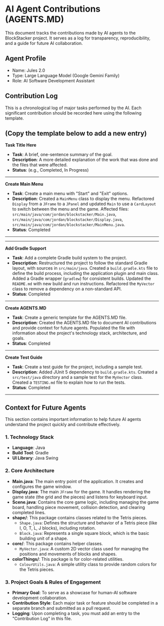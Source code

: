 # AI Agent Contributions (AGENTS.MD)

This document tracks the contributions made by AI agents to the BlockStacker project. It serves as a log for transparency, reproducibility, and a guide for future AI collaboration.

## Agent Profile
 * Name: Jules 2.0
 * Type: Large Language Model (Google Gemini Family)
 * Role: AI Software Development Assistant

## Contribution Log
This is a chronological log of major tasks performed by the AI. Each significant contribution should be recorded here using the following template.

(Copy the template below to add a new entry)
---
**Task Title Here**
 * **Task**: A brief, one-sentence summary of the goal.
 * **Description**: A more detailed explanation of the work that was done and the files that were affected.
 * **Status**: (e.g., Completed, In Progress)
---
**Create Main Menu**
 * **Task**: Create a main menu with "Start" and "Exit" options.
 * **Description**: Created a `MainMenu` class to display the menu. Refactored `Display` from a `JFrame` to a `JPanel` and updated `Main` to use a `CardLayout` to switch between the menu and the game. Affected files: `src/main/java/com/jordan/blockstacker/Main.java`, `src/main/java/com/jordan/blockstacker/Display.java`, `src/main/java/com/jordan/blockstacker/MainMenu.java`.
 * **Status**: Completed
---

---
**Add Gradle Support**
 * **Task**: Add a complete Gradle build system to the project.
 * **Description**: Restructured the project to follow the standard Gradle layout, with sources in `src/main/java`. Created a `build.gradle.kts` file to define the build process, including the application plugin and main class. Added a Gradle wrapper (`gradlew`) for consistent builds. Updated the `README.md` with new build and run instructions. Refactored the `MyVector` class to remove a dependency on a non-standard API.
 * **Status**: Completed
---
**Create AGENTS.MD**
 * **Task**: Create a generic template for the AGENTS.MD file.
 * **Description**: Created the AGENTS.MD file to document AI contributions and provide context for future agents. Populated the file with information about the project's technology stack, architecture, and goals.
 * **Status**: Completed
---
**Create Test Guide**
 * **Task**: Create a test guide for the project, including a sample test.
 * **Description**: Added JUnit 5 dependency to `build.gradle.kts`. Created a `src/test/java` directory and a sample test for the `MyVector` class. Created a `TESTING.md` file to explain how to run the tests.
 * **Status**: Completed
---

## Context for Future Agents
This section contains important information to help future AI agents understand the project quickly and contribute effectively.

### 1. Technology Stack
 * **Language**: Java
 * **Build Tool**: Gradle
 * **UI Library**: Java Swing

### 2. Core Architecture
 * **Main.java**: The main entry point of the application. It creates and configures the game window.
 * **Display.java**: The main `JFrame` for the game. It handles rendering the game state (the grid and the pieces) and listens for keyboard input.
 * **Scene.java**: Contains the core game logic, including managing the game board, handling piece movement, collision detection, and clearing completed lines.
 * **shape/**: This package contains classes related to the Tetris pieces.
    *   `Shape.java`: Defines the structure and behavior of a Tetris piece (like I, O, T, L, J blocks), including rotation.
    *   `Block.java`: Represents a single square block, which is the basic building unit of a shape.
 * **core/**: This package contains helper classes.
    *   `MyVector.java`: A custom 2D vector class used for managing the positions and movements of blocks and shapes.
 * **colorThings/**: This package is for color-related utilities.
    *   `ColourUtils.java`: A simple utility class to provide random colors for the Tetris pieces.

### 3. Project Goals & Rules of Engagement
 * **Primary Goal**: To serve as a showcase for human-AI software development collaboration.
 * **Contribution Style**: Each major task or feature should be completed in a separate branch and submitted as a pull request.
 * **Logging**: Upon completing a task, you must add an entry to the "Contribution Log" in this file.
